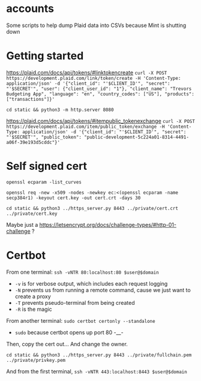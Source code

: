 # accounts

Some scripts to help dump Plaid data into CSVs because Mint is shutting down

# Getting started

https://plaid.com/docs/api/tokens/#linktokencreate
`curl -X POST https://development.plaid.com/link/token/create -H 'Content-Type: application/json' -d '{"client_id": "'$CLIENT_ID'", "secret": "'$SECRET'", "user": {"client_user_id": "1"}, "client_name": "Trevors Budgeting App", "language": "en", "country_codes": ["US"], "products": ["transactions"]}'`

`cd static && python3 -m http.server 8080`

https://plaid.com/docs/api/tokens/#itempublic_tokenexchange
`curl -X POST https://development.plaid.com/item/public_token/exchange -H 'Content-Type: application/json' -d '{"client_id": "'$CLIENT_ID'", "secret": "'$SECRET'", "public_token": "public-development-5c224a01-8314-4491-a06f-39e193d5cddc"}'`

# Self signed cert

`openssl ecparam -list_curves`

`openssl req -new -x509 -nodes -newkey ec:<(openssl ecparam -name secp384r1) -keyout cert.key -out cert.crt -days 30`

`cd static && python3 ../https_server.py 8443 ../private/cert.crt ../private/cert.key`

Maybe just a https://letsencrypt.org/docs/challenge-types/#http-01-challenge ?

# Certbot

From one terminal:
`ssh -vNTR 80:localhost:80 $user@$domain`
* `-v` is for verbose output, which includes each request logging
* `-N` prevents us from running a remote command, cause we just want to create a proxy
* `-T` prevents pseudo-terminal from being created
* `-R` is the magic

From another terminal:
`sudo certbot certonly --standalone`
* `sudo` because certbot opens up port 80 -__-

Then, copy the cert out... And change the owner.

`cd static && python3 ../https_server.py 8443 ../private/fullchain.pem ../private/privkey.pem`

And from the first terminal, `ssh -vNTR 443:localhost:8443 $user@$domain`
